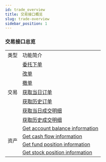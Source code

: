 ```yaml
---
id: trade_overview
title: 交易接口概览
slug: trade-overview
sidebar_position: 1
---
```


### 交易接口总览

<table>
    <tr>
        <td>类型</td>
        <td>功能简介</td>
    </tr>
    <tr>
        <td rowspan="7">交易</td>
        <td><a href="./order/submit">委托下单</a></td>
    </tr>
    <tr>
        <td><a href="./order/replace">改单</a></td>
    </tr>
    <tr>
        <td><a href="./order/withdraw">撤单</a></td>
    </tr>
    <tr>
        <td><a href="./order/today_orders">获取当日订单</a></td>
    </tr>
    <tr>
        <td><a href="./order/history_orders">获取历史订单</a></td>
    </tr>
    <tr>
        <td><a href="./order/today_deals">获取当日成交明细</a></td>
    </tr>
    <tr>
        <td><a href="./order/history_deals">获取历史成交明细</a></td>
    </tr>
<tr>
        <td rowspan="4">资产</td>
        <td><a href="./asset/account">Get account balance information</a></td>
    </tr>
    <tr>
        <td><a href="./asset/cashflow">Get cash flow information</a></td>
    </tr>
<tr>
        <td><a href="./asset/fund">Get fund position information</a></td>
    </tr>
<tr>
        <td><a href="./asset/stock">Get stock position information</a></td>
    </tr>
</table>
